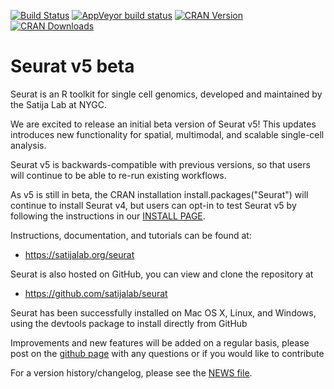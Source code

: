 [![Build Status](https://travis-ci.com/satijalab/seurat.svg?branch=master)](https://app.travis-ci.com:443/github/satijalab/seurat)
[![AppVeyor build status](https://ci.appveyor.com/api/projects/status/github/satijalab/seurat?branch=master&svg=true)](https://ci.appveyor.com/project/satijalab/seurat)
[![CRAN Version](https://www.r-pkg.org/badges/version/Seurat)](https://cran.r-project.org/package=Seurat)
[![CRAN Downloads](https://cranlogs.r-pkg.org/badges/Seurat)](https://cran.r-project.org/package=Seurat)


# Seurat v5 beta

Seurat is an R toolkit for single cell genomics, developed and maintained by the Satija Lab at NYGC.

We are excited to release an initial beta version of Seurat v5! This updates introduces new functionality for spatial, multimodal, and scalable single-cell analysis.

Seurat v5 is backwards-compatible with previous versions, so that users will continue to be able to re-run existing workflows. 

As v5 is still in beta, the CRAN installation install.packages("Seurat") will continue to install Seurat v4, but users can opt-in to test Seurat v5 by following the instructions in our [INSTALL PAGE](https://satijalab.org/seurat/articles/install).

Instructions, documentation, and tutorials can be found at:

* https://satijalab.org/seurat

Seurat is also hosted on GitHub, you can view and clone the repository at

* https://github.com/satijalab/seurat

Seurat has been successfully installed on Mac OS X, Linux, and Windows, using the devtools package to install directly from GitHub

Improvements and new features will be added on a regular basis, please post on the [github page](https://github.com/satijalab/seurat) with any questions or if you would like to contribute

For a version history/changelog, please see the [NEWS file](https://github.com/satijalab/seurat/blob/master/NEWS.md).
